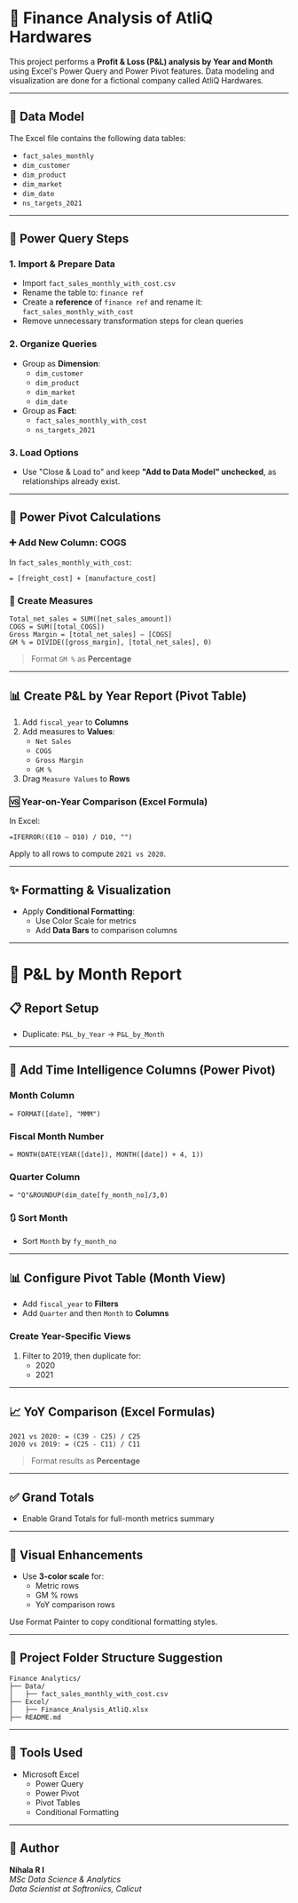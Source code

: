 
# 💼 Finance Analysis of AtliQ Hardwares

This project performs a **Profit & Loss (P&L) analysis by Year and Month** using Excel's Power Query and Power Pivot features. Data modeling and visualization are done for a fictional company called AtliQ Hardwares.

---

## 📁 Data Model

The Excel file contains the following data tables:

- `fact_sales_monthly`
- `dim_customer`
- `dim_product`
- `dim_market`
- `dim_date`
- `ns_targets_2021`

---

## 🔄 Power Query Steps

### 1. Import & Prepare Data

- Import `fact_sales_monthly_with_cost.csv`
- Rename the table to: `finance ref`
- Create a **reference** of `finance ref` and rename it: `fact_sales_monthly_with_cost`
- Remove unnecessary transformation steps for clean queries

### 2. Organize Queries

- Group as **Dimension**:
  - `dim_customer`
  - `dim_product`
  - `dim_market`
  - `dim_date`
- Group as **Fact**:
  - `fact_sales_monthly_with_cost`
  - `ns_targets_2021`

### 3. Load Options

- Use "Close & Load to" and keep **"Add to Data Model" unchecked**, as relationships already exist.

---

## 🧮 Power Pivot Calculations

### ➕ Add New Column: COGS

In `fact_sales_monthly_with_cost`:
```excel
= [freight_cost] + [manufacture_cost]
```

### 📏 Create Measures

```excel
Total_net_sales = SUM([net_sales_amount])
COGS = SUM([total_COGS])
Gross Margin = [total_net_sales] – [COGS]
GM % = DIVIDE([gross_margin], [total_net_sales], 0)
```
> Format `GM %` as **Percentage**

---

## 📊 Create P&L by Year Report (Pivot Table)

1. Add `fiscal_year` to **Columns**
2. Add measures to **Values**:
   - `Net Sales`
   - `COGS`
   - `Gross Margin`
   - `GM %`
3. Drag `Measure Values` to **Rows**

### 🆚 Year-on-Year Comparison (Excel Formula)
In Excel:
```excel
=IFERROR((E10 – D10) / D10, "")
```

Apply to all rows to compute `2021 vs 2020`.

---

## ✨ Formatting & Visualization

- Apply **Conditional Formatting**:
  - Use Color Scale for metrics
  - Add **Data Bars** to comparison columns

---

# 📅 P&L by Month Report

## 📋 Report Setup

- Duplicate: `P&L_by_Year` → `P&L_by_Month`

---

## 🧮 Add Time Intelligence Columns (Power Pivot)

### Month Column
```excel
= FORMAT([date], "MMM")
```

### Fiscal Month Number
```excel
= MONTH(DATE(YEAR([date]), MONTH([date]) + 4, 1))
```

### Quarter Column
```excel
= "Q"&ROUNDUP(dim_date[fy_month_no]/3,0)
```

### 🔃 Sort Month
- Sort `Month` by `fy_month_no`

---

## 📊 Configure Pivot Table (Month View)

- Add `fiscal_year` to **Filters**
- Add `Quarter` and then `Month` to **Columns**

### Create Year-Specific Views

1. Filter to 2019, then duplicate for:
   - 2020
   - 2021

---

## 📈 YoY Comparison (Excel Formulas)

```excel
2021 vs 2020: = (C39 - C25) / C25
2020 vs 2019: = (C25 - C11) / C11
```
> Format results as **Percentage**

---

## ✅ Grand Totals

- Enable Grand Totals for full-month metrics summary

---

## 🎨 Visual Enhancements

- Use **3-color scale** for:
  - Metric rows
  - GM % rows
  - YoY comparison rows

Use Format Painter to copy conditional formatting styles.

---

## 📎 Project Folder Structure Suggestion

```plaintext
Finance Analytics/
├── Data/
│   ├── fact_sales_monthly_with_cost.csv
├── Excel/
│   ├── Finance_Analysis_AtliQ.xlsx
├── README.md
```

---

## 🚀 Tools Used

- Microsoft Excel
  - Power Query
  - Power Pivot
  - Pivot Tables
  - Conditional Formatting

---

## 📌 Author

**Nihala R I**  
_MSc Data Science & Analytics_  
_Data Scientist at Softroniics, Calicut_
